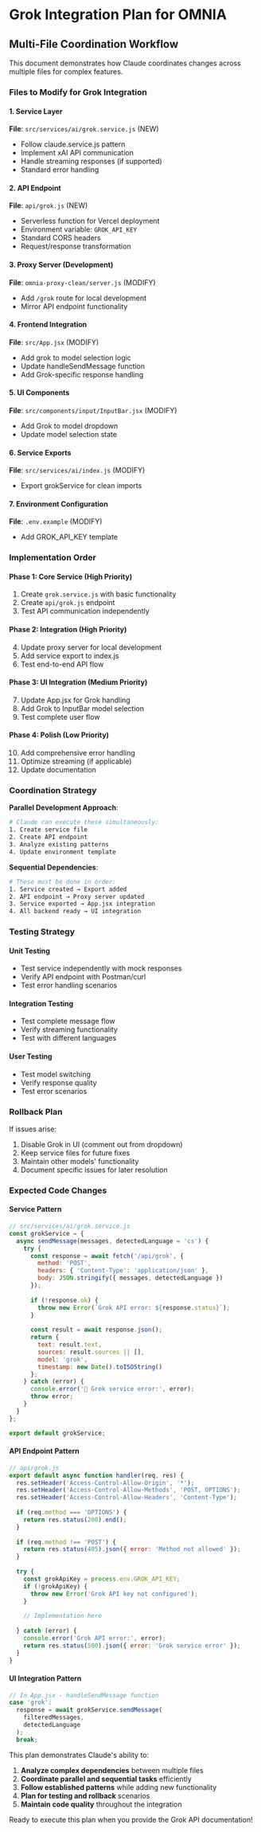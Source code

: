 # Grok Integration Plan for OMNIA

## Multi-File Coordination Workflow

This document demonstrates how Claude coordinates changes across multiple files for complex features.

### Files to Modify for Grok Integration

#### 1. Service Layer
**File**: `src/services/ai/grok.service.js` (NEW)
- Follow claude.service.js pattern
- Implement xAI API communication
- Handle streaming responses (if supported)
- Standard error handling

#### 2. API Endpoint
**File**: `api/grok.js` (NEW)
- Serverless function for Vercel deployment
- Environment variable: `GROK_API_KEY`
- Standard CORS headers
- Request/response transformation

#### 3. Proxy Server (Development)
**File**: `omnia-proxy-clean/server.js` (MODIFY)
- Add `/grok` route for local development
- Mirror API endpoint functionality

#### 4. Frontend Integration
**File**: `src/App.jsx` (MODIFY)
- Add grok to model selection logic
- Update handleSendMessage function
- Add Grok-specific response handling

#### 5. UI Components
**File**: `src/components/input/InputBar.jsx` (MODIFY)
- Add Grok to model dropdown
- Update model selection state

#### 6. Service Exports
**File**: `src/services/ai/index.js` (MODIFY)
- Export grokService for clean imports

#### 7. Environment Configuration
**File**: `.env.example` (MODIFY)
- Add GROK_API_KEY template

### Implementation Order

#### Phase 1: Core Service (High Priority)
1. Create `grok.service.js` with basic functionality
2. Create `api/grok.js` endpoint
3. Test API communication independently

#### Phase 2: Integration (High Priority)
4. Update proxy server for local development
5. Add service export to index.js
6. Test end-to-end API flow

#### Phase 3: UI Integration (Medium Priority)
7. Update App.jsx for Grok handling
8. Add Grok to InputBar model selection
9. Test complete user flow

#### Phase 4: Polish (Low Priority)
10. Add comprehensive error handling
11. Optimize streaming (if applicable)
12. Update documentation

### Coordination Strategy

**Parallel Development Approach**:
```bash
# Claude can execute these simultaneously:
1. Create service file
2. Create API endpoint  
3. Analyze existing patterns
4. Update environment template
```

**Sequential Dependencies**:
```bash
# These must be done in order:
1. Service created → Export added
2. API endpoint → Proxy server updated
3. Service exported → App.jsx integration
4. All backend ready → UI integration
```

### Testing Strategy

#### Unit Testing
- Test service independently with mock responses
- Verify API endpoint with Postman/curl
- Test error handling scenarios

#### Integration Testing
- Test complete message flow
- Verify streaming functionality
- Test with different languages

#### User Testing
- Test model switching
- Verify response quality
- Test error scenarios

### Rollback Plan

If issues arise:
1. Disable Grok in UI (comment out from dropdown)
2. Keep service files for future fixes
3. Maintain other models' functionality
4. Document specific issues for later resolution

### Expected Code Changes

#### Service Pattern
```javascript
// src/services/ai/grok.service.js
const grokService = {
  async sendMessage(messages, detectedLanguage = 'cs') {
    try {
      const response = await fetch('/api/grok', {
        method: 'POST',
        headers: { 'Content-Type': 'application/json' },
        body: JSON.stringify({ messages, detectedLanguage })
      });
      
      if (!response.ok) {
        throw new Error(`Grok API error: ${response.status}`);
      }
      
      const result = await response.json();
      return {
        text: result.text,
        sources: result.sources || [],
        model: 'grok',
        timestamp: new Date().toISOString()
      };
    } catch (error) {
      console.error('🚀 Grok service error:', error);
      throw error;
    }
  }
};

export default grokService;
```

#### API Endpoint Pattern
```javascript
// api/grok.js
export default async function handler(req, res) {
  res.setHeader('Access-Control-Allow-Origin', '*');
  res.setHeader('Access-Control-Allow-Methods', 'POST, OPTIONS');
  res.setHeader('Access-Control-Allow-Headers', 'Content-Type');
  
  if (req.method === 'OPTIONS') {
    return res.status(200).end();
  }
  
  if (req.method !== 'POST') {
    return res.status(405).json({ error: 'Method not allowed' });
  }
  
  try {
    const grokApiKey = process.env.GROK_API_KEY;
    if (!grokApiKey) {
      throw new Error('Grok API key not configured');
    }
    
    // Implementation here
    
  } catch (error) {
    console.error('Grok API error:', error);
    return res.status(500).json({ error: 'Grok service error' });
  }
}
```

#### UI Integration Pattern
```javascript
// In App.jsx - handleSendMessage function
case 'grok':
  response = await grokService.sendMessage(
    filteredMessages, 
    detectedLanguage
  );
  break;
```

This plan demonstrates Claude's ability to:
1. **Analyze complex dependencies** between multiple files
2. **Coordinate parallel and sequential tasks** efficiently
3. **Follow established patterns** while adding new functionality
4. **Plan for testing and rollback** scenarios
5. **Maintain code quality** throughout the integration

Ready to execute this plan when you provide the Grok API documentation!